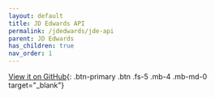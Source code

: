 ```yaml
---
layout: default
title: JD Edwards API
permalink: /jdedwards/jde-api
parent: JD Edwards
has_children: true
nav_order: 1
---
```


[View it on GitHub](https://github.com/fblettner/jde-nomajde){: .btn-primary .btn .fs-5 .mb-4 .mb-md-0 target="_blank"}
